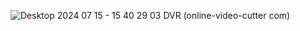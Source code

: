 ![Desktop 2024 07 15 - 15 40 29 03 DVR (online-video-cutter com)](https://github.com/user-attachments/assets/b3285b08-e4b2-4e23-a89f-956673802f88)

